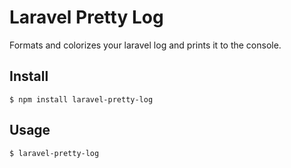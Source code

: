 # Laravel Pretty Log

Formats and colorizes your laravel log and prints it to the console.

## Install

    $ npm install laravel-pretty-log

## Usage

    $ laravel-pretty-log
